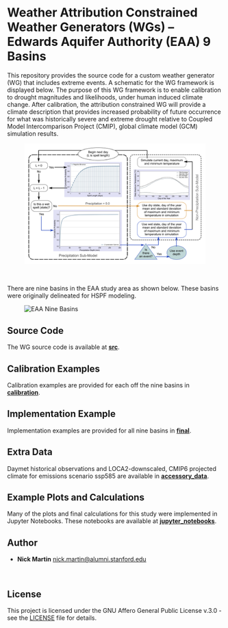 # Weather Attribution Constrained Weather Generators (WGs) – Edwards Aquifer Authority (EAA) 9 Basins

This repository provides the source code for a custom weather generator (WG) that includes extreme events. A schematic for the WG framework is displayed below. The purpose of this WG framework is to enable calibration to drought magnitudes and likelihoods, under human induced climate change. After calibration, the attribution constrained WG will provide a climate description that provides increased probability of future occurrence for what was historically severe and extreme drought relative to Coupled Model Intercomparison Project (CMIP), global climate model (GCM) simulation results. 
<br/>
<figure>
    <img src="/assets/WG_Framework.png"
         width="1000"
         alt="Weather Generator with Events Schematic">
</figure>

<br/>

There are nine basins in the EAA study area as shown below. These basins were originally delineated for HSPF modeling.
<br/>
<figure>
    <img src="/assets/Study_Area-Full_Basins.png"
         width="1000"
         alt="EAA Nine Basins">
</figure>


## Source Code

The WG source code is available at [**src**](https://github.com/nmartin198/wattrib_wg_eaa/tree/main/src).


## Calibration Examples

Calibration examples are provided for each off the nine basins in [**calibration**](https://github.com/nmartin198/wattrib_wg_eaa/tree/main/calibration).


## Implementation Example

Implementation examples are provided for all nine basins in [**final**](https://github.com/nmartin198/wattrib_wg_eaa/tree/main/final).


## Extra Data

Daymet historical observations and LOCA2-downscaled, CMIP6 projected climate for emissions scenario ssp585 are available in  [**accessory_data**](https://github.com/nmartin198/wattrib_wg_eaa/tree/main/accessory_data).


## Example Plots and Calculations

Many of the plots and final calculations for this study were implemented in Jupyter Notebooks. These notebooks are available at   [**jupyter_notebooks**](https://github.com/nmartin198/wattrib_wg_eaa/tree/main/jupyter_notebooks).


## Author

* **Nick Martin** nick.martin@alumni.stanford.edu
<br/>

## License

This project is licensed under the GNU Affero General Public License v.3.0 - see the [LICENSE](LICENSE) file for details.
<br/>
